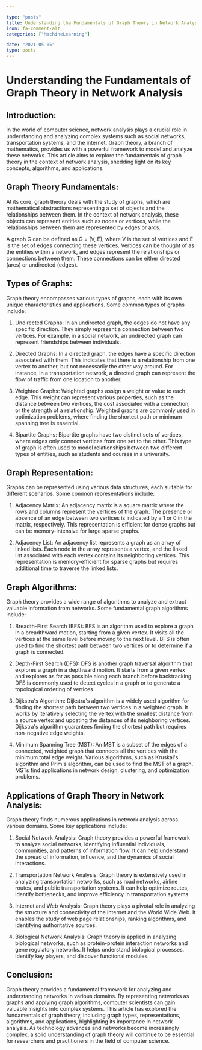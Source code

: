 ```yaml
---

type: "posts"
title: Understanding the Fundamentals of Graph Theory in Network Analysis
icon: fa-comment-alt
categories: ["MachineLearning"]

date: "2021-05-05"
type: posts
---
```





# Understanding the Fundamentals of Graph Theory in Network Analysis

## Introduction:
In the world of computer science, network analysis plays a crucial role in understanding and analyzing complex systems such as social networks, transportation systems, and the internet. Graph theory, a branch of mathematics, provides us with a powerful framework to model and analyze these networks. This article aims to explore the fundamentals of graph theory in the context of network analysis, shedding light on its key concepts, algorithms, and applications.

## Graph Theory Fundamentals:
At its core, graph theory deals with the study of graphs, which are mathematical abstractions representing a set of objects and the relationships between them. In the context of network analysis, these objects can represent entities such as nodes or vertices, while the relationships between them are represented by edges or arcs.

A graph G can be defined as G = (V, E), where V is the set of vertices and E is the set of edges connecting these vertices. Vertices can be thought of as the entities within a network, and edges represent the relationships or connections between them. These connections can be either directed (arcs) or undirected (edges).

## Types of Graphs:
Graph theory encompasses various types of graphs, each with its own unique characteristics and applications. Some common types of graphs include:

1. Undirected Graphs: In an undirected graph, the edges do not have any specific direction. They simply represent a connection between two vertices. For example, in a social network, an undirected graph can represent friendships between individuals.

2. Directed Graphs: In a directed graph, the edges have a specific direction associated with them. This indicates that there is a relationship from one vertex to another, but not necessarily the other way around. For instance, in a transportation network, a directed graph can represent the flow of traffic from one location to another.

3. Weighted Graphs: Weighted graphs assign a weight or value to each edge. This weight can represent various properties, such as the distance between two vertices, the cost associated with a connection, or the strength of a relationship. Weighted graphs are commonly used in optimization problems, where finding the shortest path or minimum spanning tree is essential.

4. Bipartite Graphs: Bipartite graphs have two distinct sets of vertices, where edges only connect vertices from one set to the other. This type of graph is often used to model relationships between two different types of entities, such as students and courses in a university.

## Graph Representation:
Graphs can be represented using various data structures, each suitable for different scenarios. Some common representations include:

1. Adjacency Matrix: An adjacency matrix is a square matrix where the rows and columns represent the vertices of the graph. The presence or absence of an edge between two vertices is indicated by a 1 or 0 in the matrix, respectively. This representation is efficient for dense graphs but can be memory-intensive for large sparse graphs.

2. Adjacency List: An adjacency list represents a graph as an array of linked lists. Each node in the array represents a vertex, and the linked list associated with each vertex contains its neighboring vertices. This representation is memory-efficient for sparse graphs but requires additional time to traverse the linked lists.

## Graph Algorithms:
Graph theory provides a wide range of algorithms to analyze and extract valuable information from networks. Some fundamental graph algorithms include:

1. Breadth-First Search (BFS): BFS is an algorithm used to explore a graph in a breadthward motion, starting from a given vertex. It visits all the vertices at the same level before moving to the next level. BFS is often used to find the shortest path between two vertices or to determine if a graph is connected.

2. Depth-First Search (DFS): DFS is another graph traversal algorithm that explores a graph in a depthward motion. It starts from a given vertex and explores as far as possible along each branch before backtracking. DFS is commonly used to detect cycles in a graph or to generate a topological ordering of vertices.

3. Dijkstra's Algorithm: Dijkstra's algorithm is a widely used algorithm for finding the shortest path between two vertices in a weighted graph. It works by iteratively selecting the vertex with the smallest distance from a source vertex and updating the distances of its neighboring vertices. Dijkstra's algorithm guarantees finding the shortest path but requires non-negative edge weights.

4. Minimum Spanning Tree (MST): An MST is a subset of the edges of a connected, weighted graph that connects all the vertices with the minimum total edge weight. Various algorithms, such as Kruskal's algorithm and Prim's algorithm, can be used to find the MST of a graph. MSTs find applications in network design, clustering, and optimization problems.

## Applications of Graph Theory in Network Analysis:
Graph theory finds numerous applications in network analysis across various domains. Some key applications include:

1. Social Network Analysis: Graph theory provides a powerful framework to analyze social networks, identifying influential individuals, communities, and patterns of information flow. It can help understand the spread of information, influence, and the dynamics of social interactions.

2. Transportation Network Analysis: Graph theory is extensively used in analyzing transportation networks, such as road networks, airline routes, and public transportation systems. It can help optimize routes, identify bottlenecks, and improve efficiency in transportation systems.

3. Internet and Web Analysis: Graph theory plays a pivotal role in analyzing the structure and connectivity of the internet and the World Wide Web. It enables the study of web page relationships, ranking algorithms, and identifying authoritative sources.

4. Biological Network Analysis: Graph theory is applied in analyzing biological networks, such as protein-protein interaction networks and gene regulatory networks. It helps understand biological processes, identify key players, and discover functional modules.

## Conclusion:
Graph theory provides a fundamental framework for analyzing and understanding networks in various domains. By representing networks as graphs and applying graph algorithms, computer scientists can gain valuable insights into complex systems. This article has explored the fundamentals of graph theory, including graph types, representations, algorithms, and applications, highlighting its importance in network analysis. As technology advances and networks become increasingly complex, a solid understanding of graph theory will continue to be essential for researchers and practitioners in the field of computer science.